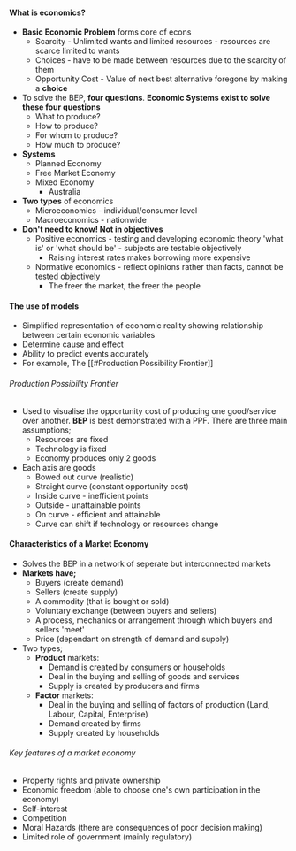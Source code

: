 #### What is economics?
- **Basic Economic Problem** forms core of econs
	- Scarcity - Unlimited wants and limited resources - resources are scarce limited to wants
	- Choices - have to be made between resources due to the scarcity of them
	- Opportunity Cost - Value of next best alternative foregone by making a **choice**
- To solve the BEP, **four questions**. **Economic Systems exist to solve these four questions**
	- What to produce?
	- How to produce?
	- For whom to produce?
	- How much to produce?
- **Systems**
	- Planned Economy
	- Free Market Economy
	- Mixed Economy
		- Australia
- **Two types** of economics
	- Microeconomics - individual/consumer level
	- Macroeconomics - nationwide
- **Don't need to know! Not in objectives**
	- Positive economics - testing and developing economic theory 'what is' or 'what should be' - subjects are testable objectively
		- Raising interest rates makes borrowing more expensive
	- Normative economics - reflect opinions rather than facts, cannot be tested objectively
		- The freer the market, the freer the people

#### The use of models
- Simplified representation of economic reality showing relationship between certain economic variables
- Determine cause and effect
- Ability to predict events accurately
- For example, The [[#Production Possibility Frontier]]

###### Production Possibility Frontier
- Used to visualise the opportunity cost of producing one good/service over another. **BEP** is best demonstrated with a PPF. There are three main assumptions;
	- Resources are fixed
	- Technology is fixed
	- Economy produces only 2 goods
- Each axis are goods
	- Bowed out curve (realistic)
	- Straight curve (constant opportunity cost)
	- Inside curve - inefficient points
	- Outside - unattainable points
	- On curve - efficient and attainable
	- Curve can shift if technology or resources change

#### Characteristics of a Market Economy
- Solves the BEP in a network of seperate but interconnected markets
- **Markets have;**
	- Buyers (create demand)
	- Sellers (create supply)
	- A commodity (that is bought or sold)
	- Voluntary exchange (between buyers and sellers)
	- A process, mechanics or arrangement through which buyers and sellers 'meet'
	- Price (dependant on strength of demand and supply)
- Two types;
	- **Product** markets:
		- Demand is created by consumers or households
		- Deal in the buying and selling of goods and services
		- Supply is created by producers and firms
	- **Factor** markets:
		- Deal in the buying and selling of factors of production (Land, Labour, Capital, Enterprise)
		- Demand created by firms
		- Supply created by households

###### Key features of a market economy
- Property rights and private ownership
- Economic freedom (able to choose one's own participation in the economy)
- Self-interest
- Competition
- Moral Hazards (there are consequences of poor decision making)
- Limited role of government (mainly regulatory)